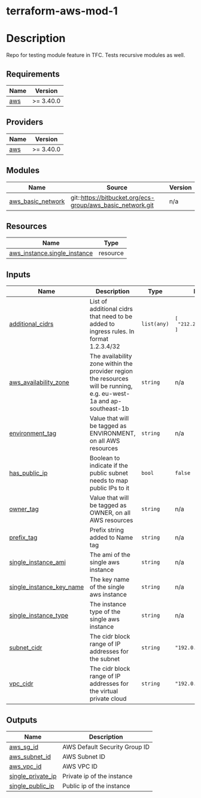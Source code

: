 # terraform-aws-mod-1

# Description
Repo for testing module feature in TFC.
Tests recursive modules as well.

## Requirements

| Name | Version |
|------|---------|
| <a name="requirement_aws"></a> [aws](#requirement\_aws) | >= 3.40.0 |

## Providers

| Name | Version |
|------|---------|
| <a name="provider_aws"></a> [aws](#provider\_aws) | >= 3.40.0 |

## Modules

| Name | Source | Version |
|------|--------|---------|
| <a name="module_aws_basic_network"></a> [aws\_basic\_network](#module\_aws\_basic\_network) | git::https://bitbucket.org/ecs-group/aws_basic_network.git | n/a |

## Resources

| Name | Type |
|------|------|
| [aws_instance.single_instance](https://registry.terraform.io/providers/hashicorp/aws/latest/docs/resources/instance) | resource |

## Inputs

| Name | Description | Type | Default | Required |
|------|-------------|------|---------|:--------:|
| <a name="input_additional_cidrs"></a> [additional\_cidrs](#input\_additional\_cidrs) | List of additional cidrs that need to be added to ingress rules. In format 1.2.3.4/32 | `list(any)` | <pre>[<br>  "212.250.145.34/32"<br>]</pre> | no |
| <a name="input_aws_availability_zone"></a> [aws\_availability\_zone](#input\_aws\_availability\_zone) | The availability zone within the provider region the resources will be running, e.g. eu-west-1a and ap-southeast-1b | `string` | n/a | yes |
| <a name="input_environment_tag"></a> [environment\_tag](#input\_environment\_tag) | Value that will be tagged as ENVIRONMENT, on all AWS resources | `string` | n/a | yes |
| <a name="input_has_public_ip"></a> [has\_public\_ip](#input\_has\_public\_ip) | Boolean to indicate if the public subnet needs to map public IPs to it | `bool` | `false` | no |
| <a name="input_owner_tag"></a> [owner\_tag](#input\_owner\_tag) | Value that will be tagged as OWNER, on all AWS resources | `string` | n/a | yes |
| <a name="input_prefix_tag"></a> [prefix\_tag](#input\_prefix\_tag) | Prefix string added to Name tag | `string` | n/a | yes |
| <a name="input_single_instance_ami"></a> [single\_instance\_ami](#input\_single\_instance\_ami) | The ami of the single aws instance | `string` | n/a | yes |
| <a name="input_single_instance_key_name"></a> [single\_instance\_key\_name](#input\_single\_instance\_key\_name) | The key name of the single aws instance | `string` | n/a | yes |
| <a name="input_single_instance_type"></a> [single\_instance\_type](#input\_single\_instance\_type) | The instance type of the single aws instance | `string` | n/a | yes |
| <a name="input_subnet_cidr"></a> [subnet\_cidr](#input\_subnet\_cidr) | The cidr block range of IP addresses for the subnet | `string` | `"192.0.0.0/24"` | no |
| <a name="input_vpc_cidr"></a> [vpc\_cidr](#input\_vpc\_cidr) | The cidr block range of IP addresses for the virtual private cloud | `string` | `"192.0.0.0/16"` | no |

## Outputs

| Name | Description |
|------|-------------|
| <a name="output_aws_sg_id"></a> [aws\_sg\_id](#output\_aws\_sg\_id) | AWS Default Security Group ID |
| <a name="output_aws_subnet_id"></a> [aws\_subnet\_id](#output\_aws\_subnet\_id) | AWS Subnet ID |
| <a name="output_aws_vpc_id"></a> [aws\_vpc\_id](#output\_aws\_vpc\_id) | AWS VPC ID |
| <a name="output_single_private_ip"></a> [single\_private\_ip](#output\_single\_private\_ip) | Private ip of the instance |
| <a name="output_single_public_ip"></a> [single\_public\_ip](#output\_single\_public\_ip) | Public ip of the instance |
